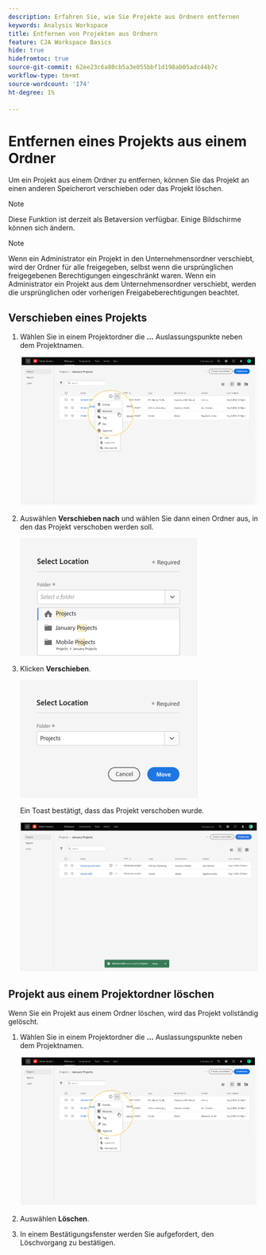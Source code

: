 ```yaml
---
description: Erfahren Sie, wie Sie Projekte aus Ordnern entfernen
keywords: Analysis Workspace
title: Entfernen von Projekten aus Ordnern
feature: CJA Workspace Basics
hide: true
hidefromtoc: true
source-git-commit: 62ee23c6a80cb5a3e055bbf1d198ab05adc44b7c
workflow-type: tm+mt
source-wordcount: '174'
ht-degree: 1%

---
```



# Entfernen eines Projekts aus einem Ordner

Um ein Projekt aus einem Ordner zu entfernen, können Sie das Projekt an einen anderen Speicherort verschieben oder das Projekt löschen.

>[!NOTE]
>
>Diese Funktion ist derzeit als Betaversion verfügbar. Einige Bildschirme können sich ändern.

>[!NOTE]
>
>Wenn ein Administrator ein Projekt in den Unternehmensordner verschiebt, wird der Ordner für alle freigegeben, selbst wenn die ursprünglichen freigegebenen Berechtigungen eingeschränkt waren. Wenn ein Administrator ein Projekt aus dem Unternehmensordner verschiebt, werden die ursprünglichen oder vorherigen Freigabeberechtigungen beachtet.

## Verschieben eines Projekts

1. Wählen Sie in einem Projektordner die **...** Auslassungspunkte neben dem Projektnamen.

   ![](/help/analysis-workspace/build-workspace-project/assets/move1.png)

1. Auswählen **Verschieben nach** und wählen Sie dann einen Ordner aus, in den das Projekt verschoben werden soll.

   ![](/help/analysis-workspace/build-workspace-project/assets/move-select-location.png)

1. Klicken **Verschieben**.

   ![](/help/analysis-workspace/build-workspace-project/assets/move-click-move.png)

   Ein Toast bestätigt, dass das Projekt verschoben wurde.

   ![](/help/analysis-workspace/build-workspace-project/assets/move-project-moved.png)

## Projekt aus einem Projektordner löschen

Wenn Sie ein Projekt aus einem Ordner löschen, wird das Projekt vollständig gelöscht.

1. Wählen Sie in einem Projektordner die **...** Auslassungspunkte neben dem Projektnamen.

   ![](/help/analysis-workspace/build-workspace-project/assets/move1.png)

1. Auswählen **Löschen**.

1. In einem Bestätigungsfenster werden Sie aufgefordert, den Löschvorgang zu bestätigen.
